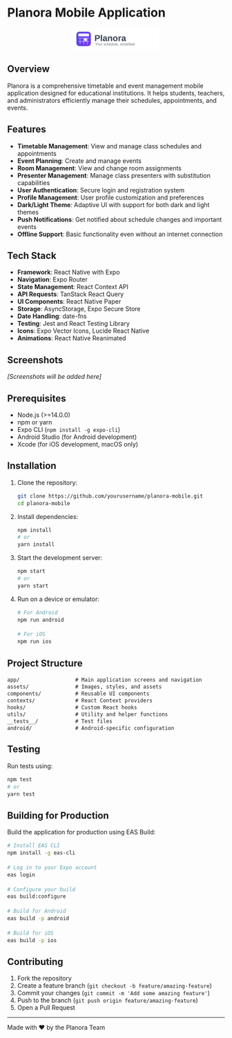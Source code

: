 # Planora Mobile Application

<div align="center">
  <img src="./assets/images/planora-logo.svg" alt="Planora Logo" width="200" />
</div>

## Overview

Planora is a comprehensive timetable and event management mobile application designed for educational institutions. It helps students, teachers, and administrators efficiently manage their schedules, appointments, and events.

## Features

- **Timetable Management**: View and manage class schedules and appointments
- **Event Planning**: Create and manage events
- **Room Management**: View and change room assignments
- **Presenter Management**: Manage class presenters with substitution capabilities
- **User Authentication**: Secure login and registration system
- **Profile Management**: User profile customization and preferences
- **Dark/Light Theme**: Adaptive UI with support for both dark and light themes
- **Push Notifications**: Get notified about schedule changes and important events
- **Offline Support**: Basic functionality even without an internet connection

## Tech Stack

- **Framework**: React Native with Expo
- **Navigation**: Expo Router
- **State Management**: React Context API
- **API Requests**: TanStack React Query
- **UI Components**: React Native Paper
- **Storage**: AsyncStorage, Expo Secure Store
- **Date Handling**: date-fns
- **Testing**: Jest and React Testing Library
- **Icons**: Expo Vector Icons, Lucide React Native
- **Animations**: React Native Reanimated

## Screenshots

*[Screenshots will be added here]*

## Prerequisites

- Node.js (>=14.0.0)
- npm or yarn
- Expo CLI (`npm install -g expo-cli`)
- Android Studio (for Android development)
- Xcode (for iOS development, macOS only)

## Installation

1. Clone the repository:
   ```bash
   git clone https://github.com/yourusername/planora-mobile.git
   cd planora-mobile
   ```

2. Install dependencies:
   ```bash
   npm install
   # or
   yarn install
   ```

3. Start the development server:
   ```bash
   npm start
   # or
   yarn start
   ```

4. Run on a device or emulator:
   ```bash
   # For Android
   npm run android
   
   # For iOS
   npm run ios
   ```

## Project Structure

```
app/                  # Main application screens and navigation
assets/               # Images, styles, and assets
components/           # Reusable UI components
contexts/             # React Context providers
hooks/                # Custom React hooks
utils/                # Utility and helper functions
__tests__/            # Test files
android/              # Android-specific configuration
```

## Testing

Run tests using:

```bash
npm test
# or
yarn test
```

## Building for Production

Build the application for production using EAS Build:

```bash
# Install EAS CLI
npm install -g eas-cli

# Log in to your Expo account
eas login

# Configure your build
eas build:configure

# Build for Android
eas build -p android

# Build for iOS
eas build -p ios
```

## Contributing

1. Fork the repository
2. Create a feature branch (`git checkout -b feature/amazing-feature`)
3. Commit your changes (`git commit -m 'Add some amazing feature'`)
4. Push to the branch (`git push origin feature/amazing-feature`)
5. Open a Pull Request

---

Made with ❤️ by the Planora Team